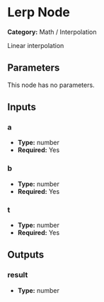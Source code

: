 
# Lerp Node

**Category:** Math / Interpolation

Linear interpolation

## Parameters

This node has no parameters.

## Inputs


### a
- **Type:** number
- **Required:** Yes



### b
- **Type:** number
- **Required:** Yes



### t
- **Type:** number
- **Required:** Yes



## Outputs


### result
- **Type:** number




